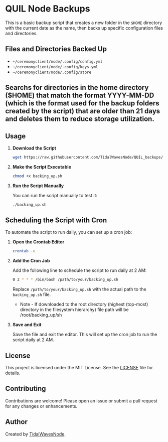 # QUIL Node Backups

This is a basic backup script that creates a new folder in the `$HOME` directory with the current date as the name, then backs up specific configuration files and directories.

## Files and Directories Backed Up

- `~/ceremonyclient/node/.config/config.yml`
- `~/ceremonyclient/node/.config/keys.yml`
- `~/ceremonyclient/node/.config/store`

## Searchs for directories in the home directory ($HOME) that match the format YYYY-MM-DD (which is the format used for the backup folders created by the script) that are older than 21 days and deletes them to reduce storage utilization.

## Usage

1. **Download the Script**

    ```sh
    wget https://raw.githubusercontent.com/TidalWavesNode/QUIL_backups/main/backing_up.sh
    ```

2. **Make the Script Executable**

    ```sh
    chmod +x backing_up.sh
    ```

3. **Run the Script Manually**

    You can run the script manually to test it:

    ```sh
    ./backing_up.sh
    ```

## Scheduling the Script with Cron

To automate the script to run daily, you can set up a cron job:

1. **Open the Crontab Editor**

    ```sh
    crontab -e
    ```

2. **Add the Cron Job**

    Add the following line to schedule the script to run daily at 2 AM:

    ```sh
    0 2 * * * /bin/bash /path/to/your/backing_up.sh
    ```

    Replace `/path/to/your/backing_up.sh` with the actual path to the `backing_up.sh` file.

   * Note - If downloaded to the root directory (highest (top-most) directory in the filesystem hierarchy) file path will be /root/backing_up/sh

4. **Save and Exit**

    Save the file and exit the editor. This will set up the cron job to run the script daily at 2 AM.

## License

This project is licensed under the MIT License. See the [LICENSE](LICENSE) file for details.

## Contributing

Contributions are welcome! Please open an issue or submit a pull request for any changes or enhancements.

## Author

Created by [TidalWavesNode](https://github.com/tidalwavesnode).
